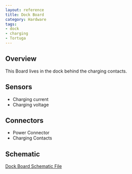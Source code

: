 ```yaml
---
layout: reference
title: Dock Board
category: Hardware
tags:
- dock
- charging
- Tortuga
---
```


## Overview
This Board lives in the dock behind the charging contacts.

## Sensors
- Charging current
- Charging voltage

## Connectors
- Power Connector
- Charging Contacts

## Schematic
[Dock Board Schematic File](../../assets/schematics/CE-00036_DockBoard_Tortuga_J05-Schematic&#32;Prints.PDF)

